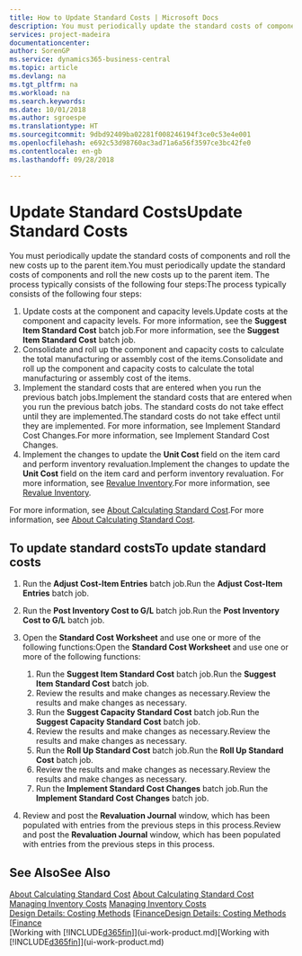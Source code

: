 ```yaml
---
title: How to Update Standard Costs | Microsoft Docs
description: You must periodically update the standard costs of components and roll the new costs up to the parent item.
services: project-madeira
documentationcenter: 
author: SorenGP
ms.service: dynamics365-business-central
ms.topic: article
ms.devlang: na
ms.tgt_pltfrm: na
ms.workload: na
ms.search.keywords: 
ms.date: 10/01/2018
ms.author: sgroespe
ms.translationtype: HT
ms.sourcegitcommit: 9dbd92409ba02281f008246194f3ce0c53e4e001
ms.openlocfilehash: e692c53d98760ac3ad71a6a56f3597ce3bc42fe0
ms.contentlocale: en-gb
ms.lasthandoff: 09/28/2018

---
```

# <a name="update-standard-costs"></a><span data-ttu-id="b3d2b-103">Update Standard Costs</span><span class="sxs-lookup"><span data-stu-id="b3d2b-103">Update Standard Costs</span></span>
<span data-ttu-id="b3d2b-104">You must periodically update the standard costs of components and roll the new costs up to the parent item.</span><span class="sxs-lookup"><span data-stu-id="b3d2b-104">You must periodically update the standard costs of components and roll the new costs up to the parent item.</span></span> <span data-ttu-id="b3d2b-105">The process typically consists of the following four steps:</span><span class="sxs-lookup"><span data-stu-id="b3d2b-105">The process typically consists of the following four steps:</span></span>  

1.  <span data-ttu-id="b3d2b-106">Update costs at the component and capacity levels.</span><span class="sxs-lookup"><span data-stu-id="b3d2b-106">Update costs at the component and capacity levels.</span></span> <span data-ttu-id="b3d2b-107">For more information, see the **Suggest Item Standard Cost** batch job.</span><span class="sxs-lookup"><span data-stu-id="b3d2b-107">For more information, see the **Suggest Item Standard Cost** batch job.</span></span>  
2.  <span data-ttu-id="b3d2b-108">Consolidate and roll up the component and capacity costs to calculate the total manufacturing or assembly cost of the items.</span><span class="sxs-lookup"><span data-stu-id="b3d2b-108">Consolidate and roll up the component and capacity costs to calculate the total manufacturing or assembly cost of the items.</span></span>  
3.  <span data-ttu-id="b3d2b-109">Implement the standard costs that are entered when you run the previous batch jobs.</span><span class="sxs-lookup"><span data-stu-id="b3d2b-109">Implement the standard costs that are entered when you run the previous batch jobs.</span></span> <span data-ttu-id="b3d2b-110">The standard costs do not take effect until they are implemented.</span><span class="sxs-lookup"><span data-stu-id="b3d2b-110">The standard costs do not take effect until they are implemented.</span></span> <span data-ttu-id="b3d2b-111">For more information, see Implement Standard Cost Changes.</span><span class="sxs-lookup"><span data-stu-id="b3d2b-111">For more information, see Implement Standard Cost Changes.</span></span>  
4.  <span data-ttu-id="b3d2b-112">Implement the changes to update the **Unit Cost** field on the item card and perform inventory revaluation.</span><span class="sxs-lookup"><span data-stu-id="b3d2b-112">Implement the changes to update the **Unit Cost** field on the item card and perform inventory revaluation.</span></span> <span data-ttu-id="b3d2b-113">For more information, see [Revalue Inventory](inventory-how-revalue-inventory.md).</span><span class="sxs-lookup"><span data-stu-id="b3d2b-113">For more information, see [Revalue Inventory](inventory-how-revalue-inventory.md).</span></span>  

<span data-ttu-id="b3d2b-114">For more information, see [About Calculating Standard Cost](finance-about-calculating-standard-cost.md).</span><span class="sxs-lookup"><span data-stu-id="b3d2b-114">For more information, see [About Calculating Standard Cost](finance-about-calculating-standard-cost.md).</span></span>  
## <a name="to-update-standard-costs"></a><span data-ttu-id="b3d2b-115">To update standard costs</span><span class="sxs-lookup"><span data-stu-id="b3d2b-115">To update standard costs</span></span>  
1.  <span data-ttu-id="b3d2b-116">Run the **Adjust Cost-Item Entries** batch job.</span><span class="sxs-lookup"><span data-stu-id="b3d2b-116">Run the **Adjust Cost-Item Entries** batch job.</span></span>  
2.  <span data-ttu-id="b3d2b-117">Run the **Post Inventory Cost to G/L** batch job.</span><span class="sxs-lookup"><span data-stu-id="b3d2b-117">Run the **Post Inventory Cost to G/L** batch job.</span></span>  
3.  <span data-ttu-id="b3d2b-118">Open the **Standard Cost Worksheet** and use one or more of the following functions:</span><span class="sxs-lookup"><span data-stu-id="b3d2b-118">Open the **Standard Cost Worksheet** and use one or more of the following functions:</span></span>  

    1.  <span data-ttu-id="b3d2b-119">Run the **Suggest Item Standard Cost** batch job.</span><span class="sxs-lookup"><span data-stu-id="b3d2b-119">Run the **Suggest Item Standard Cost** batch job.</span></span>  
    2.  <span data-ttu-id="b3d2b-120">Review the results and make changes as necessary.</span><span class="sxs-lookup"><span data-stu-id="b3d2b-120">Review the results and make changes as necessary.</span></span>  
    3.  <span data-ttu-id="b3d2b-121">Run the **Suggest Capacity Standard Cost** batch job.</span><span class="sxs-lookup"><span data-stu-id="b3d2b-121">Run the **Suggest Capacity Standard Cost** batch job.</span></span>  
    4.  <span data-ttu-id="b3d2b-122">Review the results and make changes as necessary.</span><span class="sxs-lookup"><span data-stu-id="b3d2b-122">Review the results and make changes as necessary.</span></span>
    5. <span data-ttu-id="b3d2b-123">Run the **Roll Up Standard Cost** batch job.</span><span class="sxs-lookup"><span data-stu-id="b3d2b-123">Run the **Roll Up Standard Cost** batch job.</span></span>
    6.  <span data-ttu-id="b3d2b-124">Review the results and make changes as necessary.</span><span class="sxs-lookup"><span data-stu-id="b3d2b-124">Review the results and make changes as necessary.</span></span>
    7.  <span data-ttu-id="b3d2b-125">Run the **Implement Standard Cost Changes** batch job.</span><span class="sxs-lookup"><span data-stu-id="b3d2b-125">Run the **Implement Standard Cost Changes** batch job.</span></span>  
4.  <span data-ttu-id="b3d2b-126">Review and post the **Revaluation Journal** window, which has been populated with entries from the previous steps in this process.</span><span class="sxs-lookup"><span data-stu-id="b3d2b-126">Review and post the **Revaluation Journal** window, which has been populated with entries from the previous steps in this process.</span></span>  

## <a name="see-also"></a><span data-ttu-id="b3d2b-127">See Also</span><span class="sxs-lookup"><span data-stu-id="b3d2b-127">See Also</span></span>  
 <span data-ttu-id="b3d2b-128">[About Calculating Standard Cost](finance-about-calculating-standard-cost.md) </span><span class="sxs-lookup"><span data-stu-id="b3d2b-128">[About Calculating Standard Cost](finance-about-calculating-standard-cost.md) </span></span>  
 <span data-ttu-id="b3d2b-129">[Managing Inventory Costs](finance-manage-inventory-costs.md) </span><span class="sxs-lookup"><span data-stu-id="b3d2b-129">[Managing Inventory Costs](finance-manage-inventory-costs.md) </span></span>  
 <span data-ttu-id="b3d2b-130">[Design Details: Costing Methods](design-details-costing-methods.md) [[Finance](finance.md)</span><span class="sxs-lookup"><span data-stu-id="b3d2b-130">[Design Details: Costing Methods](design-details-costing-methods.md) [[Finance](finance.md)</span></span>  
 <span data-ttu-id="b3d2b-131">[Working with [!INCLUDE[d365fin](includes/d365fin_md.md)]](ui-work-product.md)</span><span class="sxs-lookup"><span data-stu-id="b3d2b-131">[Working with [!INCLUDE[d365fin](includes/d365fin_md.md)]](ui-work-product.md)</span></span>  

